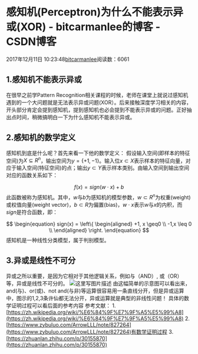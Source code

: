
# 感知机(Perceptron)为什么不能表示异或(XOR) - bitcarmanlee的博客 - CSDN博客


2017年12月11日 10:23:48[bitcarmanlee](https://me.csdn.net/bitcarmanlee)阅读数：6061



## 1.感知机不能表示异或
在很早之前学Pattern Recognition相关课程的时候，老师在课堂上就说过感知机遇到的一个大问题就是无法表示异或问题(XOR）。后来接触深度学习相关的内容，开头部分肯定会提到感知机，提到感知机也必会提到不能表示异或的问题。正好抽出点时间，稍微搞明白一下为什么感知机不能表示异或。
## 2.感知机的数学定义
感知机到底是什么呢？首先来看一下他的数学定义：
假设输入空间(即样本的特征空间)为$X \subseteq R ^ n$，输出空间为$y = \{+1, -1\}$。输入位$x \subset X$表示样本的特征向量，对应于输入空间(特征空间)的点；输出$y \subset Y$表示样本类别。由输入空间到输出空间对应的函数关系如下：

$$
f(x) = sign(w\cdot x) + b
$$
此函数被称为感知机。其中，$w$与$b$为感知机的模型参数，$w \subset R^n$为权重(weight)或权值向量(weight vector)，$b \subset R$为偏置(bias)，$w \cdot x$表示$w$与$x$的内积，而$sign$是符合函数，即：

$$
\begin{equation}
sign(x) = 
  \left\{
   \begin{aligned}
  +1, x \geq0 \\
  -1,x \leq 0 \\
   \end{aligned}
   \right.
  \end{equation}
$$
感知机是一种线性分类模型，属于判别模型。
## 3.异或是线性不可分
异或之所以重要，是因为它相对于其他逻辑关系，例如与（AND）, 或（OR）等，异或是线性不可分的。
![这里写图片描述](https://img-blog.csdn.net/20171211101648935?watermark/2/text/aHR0cDovL2Jsb2cuY3Nkbi5uZXQvYml0Y2FybWFubGVl/font/5a6L5L2T/fontsize/400/fill/I0JBQkFCMA==/dissolve/70/gravity/SouthEast)
由这幅简单的示意图可以看出来，and(与)、or(或)、not and(与非)等运算很容易用一条直线分开，但是异或运算中，图示的1,2,3条许仙都无法分开，异或运算就是典型的非线性问题！
具体的数学证明过程可以看后面的参考内容
参考文献：
1.[https://zh.wikipedia.org/wiki/%E6%84%9F%E7%9F%A5%E5%99%A8](https://zh.wikipedia.org/wiki/%E6%84%9F%E7%9F%A5%E5%99%A8)
2.[https://www.zybuluo.com/ArrowLLL/note/827264](https://www.zybuluo.com/ArrowLLL/note/827264)有数学证明过程
3.[https://zhuanlan.zhihu.com/p/30155870](https://zhuanlan.zhihu.com/p/30155870)

